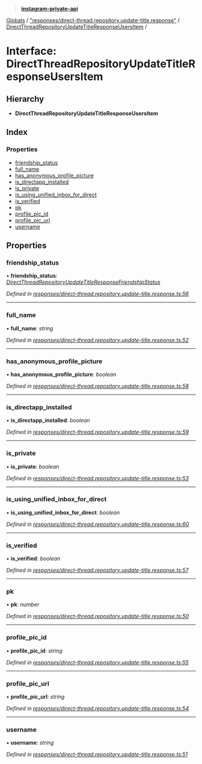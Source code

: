 > **[instagram-private-api](../README.md)**

[Globals](../README.md) / ["responses/direct-thread.repository.update-title.response"](../modules/_responses_direct_thread_repository_update_title_response_.md) / [DirectThreadRepositoryUpdateTitleResponseUsersItem](_responses_direct_thread_repository_update_title_response_.directthreadrepositoryupdatetitleresponseusersitem.md) /

# Interface: DirectThreadRepositoryUpdateTitleResponseUsersItem

## Hierarchy

* **DirectThreadRepositoryUpdateTitleResponseUsersItem**

## Index

### Properties

* [friendship_status](_responses_direct_thread_repository_update_title_response_.directthreadrepositoryupdatetitleresponseusersitem.md#friendship_status)
* [full_name](_responses_direct_thread_repository_update_title_response_.directthreadrepositoryupdatetitleresponseusersitem.md#full_name)
* [has_anonymous_profile_picture](_responses_direct_thread_repository_update_title_response_.directthreadrepositoryupdatetitleresponseusersitem.md#has_anonymous_profile_picture)
* [is_directapp_installed](_responses_direct_thread_repository_update_title_response_.directthreadrepositoryupdatetitleresponseusersitem.md#is_directapp_installed)
* [is_private](_responses_direct_thread_repository_update_title_response_.directthreadrepositoryupdatetitleresponseusersitem.md#is_private)
* [is_using_unified_inbox_for_direct](_responses_direct_thread_repository_update_title_response_.directthreadrepositoryupdatetitleresponseusersitem.md#is_using_unified_inbox_for_direct)
* [is_verified](_responses_direct_thread_repository_update_title_response_.directthreadrepositoryupdatetitleresponseusersitem.md#is_verified)
* [pk](_responses_direct_thread_repository_update_title_response_.directthreadrepositoryupdatetitleresponseusersitem.md#pk)
* [profile_pic_id](_responses_direct_thread_repository_update_title_response_.directthreadrepositoryupdatetitleresponseusersitem.md#profile_pic_id)
* [profile_pic_url](_responses_direct_thread_repository_update_title_response_.directthreadrepositoryupdatetitleresponseusersitem.md#profile_pic_url)
* [username](_responses_direct_thread_repository_update_title_response_.directthreadrepositoryupdatetitleresponseusersitem.md#username)

## Properties

###  friendship_status

• **friendship_status**: *[DirectThreadRepositoryUpdateTitleResponseFriendshipStatus](_responses_direct_thread_repository_update_title_response_.directthreadrepositoryupdatetitleresponsefriendshipstatus.md)*

*Defined in [responses/direct-thread.repository.update-title.response.ts:56](https://github.com/dilame/instagram-private-api/blob/173bc62/src/responses/direct-thread.repository.update-title.response.ts#L56)*

___

###  full_name

• **full_name**: *string*

*Defined in [responses/direct-thread.repository.update-title.response.ts:52](https://github.com/dilame/instagram-private-api/blob/173bc62/src/responses/direct-thread.repository.update-title.response.ts#L52)*

___

###  has_anonymous_profile_picture

• **has_anonymous_profile_picture**: *boolean*

*Defined in [responses/direct-thread.repository.update-title.response.ts:58](https://github.com/dilame/instagram-private-api/blob/173bc62/src/responses/direct-thread.repository.update-title.response.ts#L58)*

___

###  is_directapp_installed

• **is_directapp_installed**: *boolean*

*Defined in [responses/direct-thread.repository.update-title.response.ts:59](https://github.com/dilame/instagram-private-api/blob/173bc62/src/responses/direct-thread.repository.update-title.response.ts#L59)*

___

###  is_private

• **is_private**: *boolean*

*Defined in [responses/direct-thread.repository.update-title.response.ts:53](https://github.com/dilame/instagram-private-api/blob/173bc62/src/responses/direct-thread.repository.update-title.response.ts#L53)*

___

###  is_using_unified_inbox_for_direct

• **is_using_unified_inbox_for_direct**: *boolean*

*Defined in [responses/direct-thread.repository.update-title.response.ts:60](https://github.com/dilame/instagram-private-api/blob/173bc62/src/responses/direct-thread.repository.update-title.response.ts#L60)*

___

###  is_verified

• **is_verified**: *boolean*

*Defined in [responses/direct-thread.repository.update-title.response.ts:57](https://github.com/dilame/instagram-private-api/blob/173bc62/src/responses/direct-thread.repository.update-title.response.ts#L57)*

___

###  pk

• **pk**: *number*

*Defined in [responses/direct-thread.repository.update-title.response.ts:50](https://github.com/dilame/instagram-private-api/blob/173bc62/src/responses/direct-thread.repository.update-title.response.ts#L50)*

___

###  profile_pic_id

• **profile_pic_id**: *string*

*Defined in [responses/direct-thread.repository.update-title.response.ts:55](https://github.com/dilame/instagram-private-api/blob/173bc62/src/responses/direct-thread.repository.update-title.response.ts#L55)*

___

###  profile_pic_url

• **profile_pic_url**: *string*

*Defined in [responses/direct-thread.repository.update-title.response.ts:54](https://github.com/dilame/instagram-private-api/blob/173bc62/src/responses/direct-thread.repository.update-title.response.ts#L54)*

___

###  username

• **username**: *string*

*Defined in [responses/direct-thread.repository.update-title.response.ts:51](https://github.com/dilame/instagram-private-api/blob/173bc62/src/responses/direct-thread.repository.update-title.response.ts#L51)*
